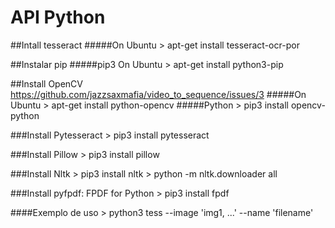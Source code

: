 # API Python

##Intall tesseract
#####On Ubuntu
	> apt-get install tesseract-ocr-por

##Instalar pip
#####pip3 On Ubuntu
	> apt-get install python3-pip

##Install OpenCV
https://github.com/jazzsaxmafia/video_to_sequence/issues/3
#####On Ubuntu
	> apt-get install python-opencv
#####Python
	> pip3 install opencv-python

###Install Pytesseract
	> pip3 install pytesseract
	
###Install Pillow
	> pip3 install pillow

###Install Nltk
	> pip3 install nltk
	> python -m nltk.downloader all

###Install pyfpdf: FPDF for Python
	> pip3 install fpdf

####Exemplo de uso
	> python3 tess --image 'img1, ...' --name 'filename'
